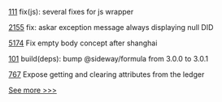 
[111](https://github.com/hyperledger/aries-askar/pull/111) fix(js): several fixes for js wrapper

[2155](https://github.com/hyperledger/aries-cloudagent-python/pull/2155) fix: askar exception message always displaying null DID

[5174](https://github.com/hyperledger/besu/pull/5174) Fix empty body concept after shanghai

[101](https://github.com/hyperledger/aries-javascript-docs/pull/101) build(deps): bump @sideway/formula from 3.0.0 to 3.0.1

[767](https://github.com/hyperledger/aries-vcx/pull/767) Expose getting and clearing attributes from the ledger


[See more >>>](https://start-here.hyperledger.org/pull-requests)
